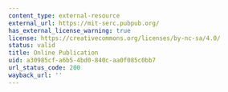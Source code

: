 ```yaml
---
content_type: external-resource
external_url: https://mit-serc.pubpub.org/
has_external_license_warning: true
license: https://creativecommons.org/licenses/by-nc-sa/4.0/
status: valid
title: Online Publication
uid: a30985cf-a6b5-4bd0-840c-aa0f085c0bb7
url_status_code: 200
wayback_url: ''
---
```

